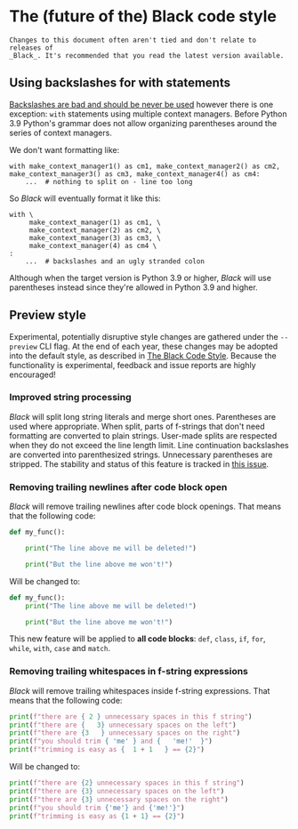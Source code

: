 # The (future of the) Black code style

```{warning}
Changes to this document often aren't tied and don't relate to releases of
_Black_. It's recommended that you read the latest version available.
```

## Using backslashes for with statements

[Backslashes are bad and should be never be used](labels/why-no-backslashes) however
there is one exception: `with` statements using multiple context managers. Before Python
3.9 Python's grammar does not allow organizing parentheses around the series of context
managers.

We don't want formatting like:

```py3
with make_context_manager1() as cm1, make_context_manager2() as cm2, make_context_manager3() as cm3, make_context_manager4() as cm4:
    ...  # nothing to split on - line too long
```

So _Black_ will eventually format it like this:

```py3
with \
     make_context_manager(1) as cm1, \
     make_context_manager(2) as cm2, \
     make_context_manager(3) as cm3, \
     make_context_manager(4) as cm4 \
:
    ...  # backslashes and an ugly stranded colon
```

Although when the target version is Python 3.9 or higher, _Black_ will use parentheses
instead since they're allowed in Python 3.9 and higher.

## Preview style

Experimental, potentially disruptive style changes are gathered under the `--preview`
CLI flag. At the end of each year, these changes may be adopted into the default style,
as described in [The Black Code Style](./index.rst). Because the functionality is
experimental, feedback and issue reports are highly encouraged!

### Improved string processing

_Black_ will split long string literals and merge short ones. Parentheses are used where
appropriate. When split, parts of f-strings that don't need formatting are converted to
plain strings. User-made splits are respected when they do not exceed the line length
limit. Line continuation backslashes are converted into parenthesized strings.
Unnecessary parentheses are stripped. The stability and status of this feature is
tracked in [this issue](https://github.com/psf/black/issues/2188).

### Removing trailing newlines after code block open

_Black_ will remove trailing newlines after code block openings. That means that the
following code:

```python
def my_func():

    print("The line above me will be deleted!")

    print("But the line above me won't!")
```

Will be changed to:

```python
def my_func():
    print("The line above me will be deleted!")

    print("But the line above me won't!")
```

This new feature will be applied to **all code blocks**: `def`, `class`, `if`, `for`,
`while`, `with`, `case` and `match`.

### Removing trailing whitespaces in f-string expressions

_Black_ will remove trailing whitespaces inside f-string expressions. That means that
the following code:

```python
print(f"there are { 2 } unnecessary spaces in this f string")
print(f"there are {   3} unnecessary spaces on the left")
print(f"there are {3   } unnecessary spaces on the right")
print(f"you should trim { 'me' } and {   'me!'  }")
print(f"trimming is easy as {  1 + 1   } == {2}")
```

Will be changed to:

```python
print(f"there are {2} unnecessary spaces in this f string")
print(f"there are {3} unnecessary spaces on the left")
print(f"there are {3} unnecessary spaces on the right")
print(f"you should trim {'me'} and {'me!'}")
print(f"trimming is easy as {1 + 1} == {2}")
```
